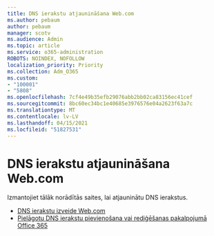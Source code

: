 ```yaml
---
title: DNS ierakstu atjaunināšana Web.com
ms.author: pebaum
author: pebaum
manager: scotv
ms.audience: Admin
ms.topic: article
ms.service: o365-administration
ROBOTS: NOINDEX, NOFOLLOW
localization_priority: Priority
ms.collection: Adm_O365
ms.custom:
- "100001"
- "5808"
ms.openlocfilehash: 7cf4e49b35efb29076abb2bb02ca83156ec41cef
ms.sourcegitcommit: 8bc60ec34bc1e40685e3976576e04a2623f63a7c
ms.translationtype: MT
ms.contentlocale: lv-LV
ms.lasthandoff: 04/15/2021
ms.locfileid: "51827531"
---
```

# <a name="update-dns-records-at-webcom"></a>DNS ierakstu atjaunināšana Web.com

Izmantojiet tālāk norādītās saites, lai atjauninātu DNS ierakstus.

- [DNS ierakstu izveide Web.com](https://docs.microsoft.com/microsoft-365/admin/dns/create-dns-records-at-web-com?view=o365-worldwide)
- [Pielāgotu DNS ierakstu pievienošana vai rediģēšanas pakalpojumā Office 365](https://docs.microsoft.com/microsoft-365/admin/setup/add-domain#add-or-edit-custom-dns-records)